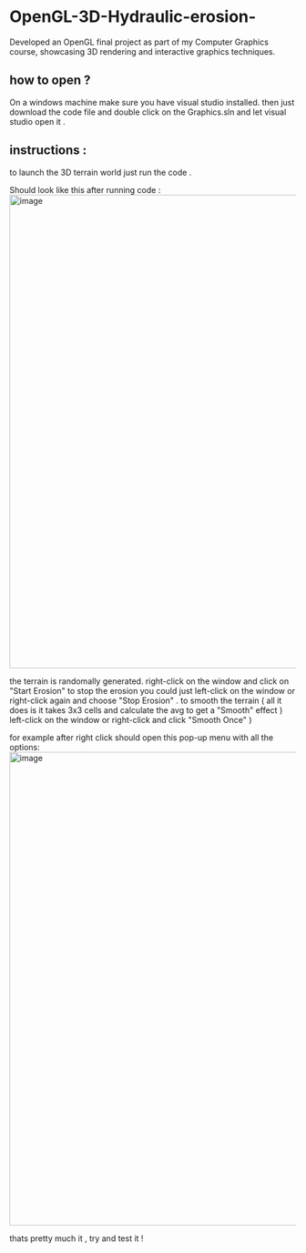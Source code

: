 # OpenGL-3D-Hydraulic-erosion-
Developed an OpenGL final project as part of my Computer Graphics course, showcasing 3D rendering and interactive graphics techniques. 

## how to open ? 
On a windows machine make sure you have visual studio installed.
then just download the code file and double click on the Graphics.sln and let visual studio open  it .




## instructions :
to launch the 3D terrain world just run the code . 

Should look like this after running code :
<img width="802" height="832" alt="image" src="https://github.com/user-attachments/assets/0b64f47e-1fe7-4247-8568-40b2e2c62e3c" />

the terrain is randomally generated. 
right-click on the window and click on "Start Erosion" 
to stop the erosion you could just left-click on the window or right-click again and choose "Stop Erosion" .
to smooth the terrain ( all it does is it takes 3x3 cells and calculate the avg to get a "Smooth" effect ) left-click on the window or right-click and click "Smooth Once" )


for example after right click should open this pop-up menu with all the options:
<img width="802" height="832" alt="image" src="https://github.com/user-attachments/assets/9db05fa6-9f40-43d9-9d42-a2d2511c5c1b" />


thats pretty much it , try and test it ! 

